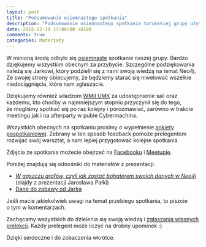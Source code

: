 ```yaml
---
layout: post
title: "Podsumowanie osiemnastego spotkania"
description: "Podsumowanie osiemnastego spotkania toruńskiej grupy użytkowników języka Java."
date: 2015-12-19 17:00:00 +0100
comments: true
categories: Materiały
---
```

W&nbsp;minioną środę odbyło się <a href="{{root_url}}/news/2015/12/07/spotkanie-18/">osiemnaste</a> spotkanie naszej grupy. Bardzo dziękujemy wszystkim obecnym za przybycie. Szczególne podziękowania należą się Jarkowi, który podzielił się z nami swoją wiedzą na temat Neo4j. Ze swojej strony obiecujemy, że będziemy starać się niwelować wszelkie niedociągnięcia, które nam zgłaszacie.

Dziękujemy również władzom <a href="https://www.mat.umk.pl" target="_blank">WMiI UMK</a> za&nbsp;udostępnienie sali oraz każdemu, kto choćby w&nbsp;najmniejszym stopniu przyczynił się do tego, że&nbsp;mogliśmy spotkać się po raz kolejny i&nbsp;porozmawiać, zarówno w&nbsp;trakcie meetingu jak i&nbsp;na afterparty w&nbsp;pubie Cybermachina.

Wszystkich obecnych na&nbsp;spotkaniu prosimy o&nbsp;wypełnienie <a href="https://docs.google.com/forms/d/1ty1vpN_PmAR6mrqnpfXP45W4cFUMCQdYq_AWyZS4two/viewform" target="_blank">ankiety pospotkaniowej</a>. Zebrany w&nbsp;ten sposób feedback pomoże prelegentom rozwijać swój warsztat, a&nbsp;nam lepiej przygotować kolejne spotkania. <!--more-->

Zdjęcia ze spotkania możecie obejrzeć na&nbsp;<a href="https://www.facebook.com/media/set/?set=a.1710330182523801.1073741849.1472639746292847" target="_blank">Facebooku</a> i&nbsp;<a href="http://www.meetup.com/Torun-JUG/photos/26619290/" target="_blank">Meetupie</a>.

Poniżej znajdują się odnośniki do materiałów z&nbsp;prezentacji:
<ul>
  <li>
    <a href="{{root_url}}/materials/meetings/18/W_gaszczu_grafow_by_Jaroslaw_Palka.pdf" target="_blank">
      <em>W gąszczu grafów, czyli jak zostać bohaterem swoich danych w Neo4j</em></a> (slajdy z&nbsp;prezentacji Jarosława Pałki)
  </li>
  <li>
    <a href="https://www.dropbox.com/s/si0c42f3el78y3l/recograph-setup.zip" target="_blank">
      Dane do zabawy od Jarka</a>
  </li>
</ul>

Jeśli macie jakiekolwiek uwagi na&nbsp;temat przebiegu spotkania, to&nbsp;piszcie o&nbsp;tym w&nbsp;komentarzach.

Zachęcamy wszystkich do dzielenia się swoją wiedzą i&nbsp;<a href="{{root_url}}/speakers/">zgłaszania własnych prelekcji</a>. Każdy prelegent może liczyć na drobny upominek :)

Dzięki serdeczne i&nbsp;do zobaczenia wkrótce.